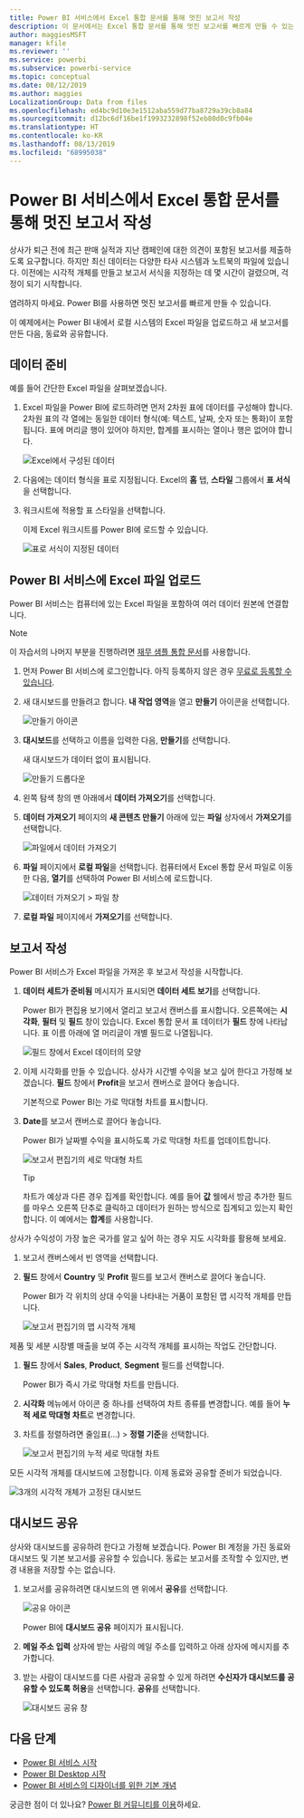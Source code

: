 ```yaml
---
title: Power BI 서비스에서 Excel 통합 문서를 통해 멋진 보고서 작성
description: 이 문서에서는 Excel 통합 문서를 통해 멋진 보고서를 빠르게 만들 수 있는 방법을 보여 줍니다.
author: maggiesMSFT
manager: kfile
ms.reviewer: ''
ms.service: powerbi
ms.subservice: powerbi-service
ms.topic: conceptual
ms.date: 08/12/2019
ms.author: maggies
LocalizationGroup: Data from files
ms.openlocfilehash: ed4bc9d10e3e1512aba559d77ba8729a39cb8a84
ms.sourcegitcommit: d12bc6df16be1f1993232898f52eb80d0c9fb04e
ms.translationtype: HT
ms.contentlocale: ko-KR
ms.lasthandoff: 08/13/2019
ms.locfileid: "68995038"
---
```

# <a name="from-excel-workbook-to-stunning-report-in-the-power-bi-service"></a>Power BI 서비스에서 Excel 통합 문서를 통해 멋진 보고서 작성
상사가 퇴근 전에 최근 판매 실적과 지난 캠페인에 대한 의견이 포함된 보고서를 제출하도록 요구합니다. 하지만 최신 데이터는 다양한 타사 시스템과 노트북의 파일에 있습니다. 이전에는 시각적 개체를 만들고 보고서 서식을 지정하는 데 몇 시간이 걸렸으며, 걱정이 되기 시작합니다.

염려하지 마세요. Power BI를 사용하면 멋진 보고서를 빠르게 만들 수 있습니다.

이 예제에서는 Power BI 내에서 로컬 시스템의 Excel 파일을 업로드하고 새 보고서를 만든 다음, 동료와 공유합니다.

## <a name="prepare-your-data"></a>데이터 준비
예를 들어 간단한 Excel 파일을 살펴보겠습니다. 

1. Excel 파일을 Power BI에 로드하려면 먼저 2차원 표에 데이터를 구성해야 합니다. 2차원 표의 각 열에는 동일한 데이터 형식(예: 텍스트, 날짜, 숫자 또는 통화)이 포함됩니다. 표에 머리글 행이 있어야 하지만, 합계를 표시하는 열이나 행은 없어야 합니다.

   ![Excel에서 구성된 데이터](media/service-from-excel-to-stunning-report/pbi_excel_file.png)

2. 다음에는 데이터 형식을 표로 지정됩니다. Excel의 **홈** 탭, **스타일** 그룹에서 **표 서식**을 선택합니다. 

3. 워크시트에 적용할 표 스타일을 선택합니다. 

   이제 Excel 워크시트를 Power BI에 로드할 수 있습니다.

   ![표로 서식이 지정된 데이터](media/service-from-excel-to-stunning-report/pbi_excel_table.png)

## <a name="upload-your-excel-file-to-the-power-bi-service"></a>Power BI 서비스에 Excel 파일 업로드
Power BI 서비스는 컴퓨터에 있는 Excel 파일을 포함하여 여러 데이터 원본에 연결합니다. 

 > [!NOTE] 
 > 이 자습서의 나머지 부분을 진행하려면 [재무 샘플 통합 문서](sample-financial-download.md)를 사용합니다.

1. 먼저 Power BI 서비스에 로그인합니다. 아직 등록하지 않은 경우 [무료로 등록할 수 있습니다](https://powerbi.com).

2. 새 대시보드를 만들려고 합니다. **내 작업 영역**을 열고 **만들기** 아이콘을 선택합니다.

   ![만들기 아이콘](media/service-from-excel-to-stunning-report/power-bi-new-dash.png)

3. **대시보드**를 선택하고 이름을 입력한 다음, **만들기**를 선택합니다. 

   새 대시보드가 데이터 없이 표시됩니다.

   ![만들기 드롭다운](media/service-from-excel-to-stunning-report/power-bi-create-dash.png)

4. 왼쪽 탐색 창의 맨 아래에서 **데이터 가져오기**를 선택합니다. 

5. **데이터 가져오기** 페이지의 **새 콘텐츠 만들기** 아래에 있는 **파일** 상자에서 **가져오기**를 선택합니다.

   ![파일에서 데이터 가져오기](media/service-from-excel-to-stunning-report/pbi_get_files.png)

6. **파일** 페이지에서 **로컬 파일**을 선택합니다. 컴퓨터에서 Excel 통합 문서 파일로 이동한 다음, **열기**를 선택하여 Power BI 서비스에 로드합니다. 

   ![데이터 가져오기 > 파일 창](media/service-from-excel-to-stunning-report/pbi_local_file.png)

7. **로컬 파일** 페이지에서 **가져오기**를 선택합니다.


## <a name="build-your-report"></a>보고서 작성
Power BI 서비스가 Excel 파일을 가져온 후 보고서 작성을 시작합니다. 

1. **데이터 세트가 준비됨** 메시지가 표시되면 **데이터 세트 보기**를 선택합니다.  

   Power BI가 편집용 보기에서 열리고 보고서 캔버스를 표시합니다. 오른쪽에는 **시각화**, **필터** 및 **필드** 창이 있습니다. Excel 통합 문서 표 데이터가 **필드** 창에 나타납니다. 표 이름 아래에 열 머리글이 개별 필드로 나열됩니다.

   ![필드 창에서 Excel 데이터의 모양](media/service-from-excel-to-stunning-report/pbi_report_fields.png)

2. 이제 시각화를 만들 수 있습니다. 상사가 시간별 수익을 보고 싶어 한다고 가정해 보겠습니다. **필드** 창에서 **Profit**을 보고서 캔버스로 끌어다 놓습니다. 

   기본적으로 Power BI는 가로 막대형 차트를 표시합니다. 

3. **Date**를 보고서 캔버스로 끌어다 놓습니다. 

   Power BI가 날짜별 수익을 표시하도록 가로 막대형 차트를 업데이트합니다.

   ![보고서 편집기의 세로 막대형 차트](media/service-from-excel-to-stunning-report/pbi_report_pin-new.png)

   > [!TIP]
   > 차트가 예상과 다른 경우 집계를 확인합니다. 예를 들어 **값** 웰에서 방금 추가한 필드를 마우스 오른쪽 단추로 클릭하고 데이터가 원하는 방식으로 집계되고 있는지 확인합니다. 이 예에서는 **합계**를 사용합니다.
   > 

상사가 수익성이 가장 높은 국가를 알고 싶어 하는 경우 지도 시각화를 활용해 보세요. 

1. 보고서 캔버스에서 빈 영역을 선택합니다. 

2. **필드** 창에서 **Country** 및 **Profit** 필드를 보고서 캔버스로 끌어다 놓습니다.

   Power BI가 각 위치의 상대 수익을 나타내는 거품이 포함된 맵 시각적 개체를 만듭니다.

   ![보고서 편집기의 맵 시각적 개체](media/service-from-excel-to-stunning-report/pbi_report_map-new.png)

제품 및 세분 시장별 매출을 보여 주는 시각적 개체를 표시하는 작업도 간단합니다. 

1. **필드** 창에서 **Sales**, **Product**, **Segment** 필드를 선택합니다. 
   
   Power BI가 즉시 가로 막대형 차트를 만듭니다. 

2. **시각화** 메뉴에서 아이콘 중 하나를 선택하여 차트 종류를 변경합니다. 예를 들어 **누적 세로 막대형 차트**로 변경합니다. 

3. 차트를 정렬하려면 줄임표(...) > **정렬 기준**을 선택합니다.

   ![보고서 편집기의 누적 세로 막대형 차트](media/service-from-excel-to-stunning-report/pbi_barchart-new.png)

모든 시각적 개체를 대시보드에 고정합니다. 이제 동료와 공유할 준비가 되었습니다.

   ![3개의 시각적 개체가 고정된 대시보드](media/service-from-excel-to-stunning-report/pbi_report.png)

## <a name="share-your-dashboard"></a>대시보드 공유
상사와 대시보드를 공유하려 한다고 가정해 보겠습니다. Power BI 계정을 가진 동료와 대시보드 및 기본 보고서를 공유할 수 있습니다. 동료는 보고서를 조작할 수 있지만, 변경 내용을 저장할 수는 없습니다.

1. 보고서를 공유하려면 대시보드의 맨 위에서 **공유**를 선택합니다.

   ![공유 아이콘](media/service-from-excel-to-stunning-report/power-bi-share.png)

   Power BI에 **대시보드 공유** 페이지가 표시됩니다. 

2. **메일 주소 입력** 상자에 받는 사람의 메일 주소를 입력하고 아래 상자에 메시지를 추가합니다. 

3. 받는 사람이 대시보드를 다른 사람과 공유할 수 있게 하려면 **수신자가 대시보드를 공유할 수 있도록 허용**을 선택합니다. **공유**를 선택합니다.

   ![대시보드 공유 창](media/service-from-excel-to-stunning-report/power-bi-share-dash-new.png)

## <a name="next-steps"></a>다음 단계

* [Power BI 서비스 시작](service-get-started.md)
* [Power BI Desktop 시작](desktop-getting-started.md)
* [Power BI 서비스의 디자이너를 위한 기본 개념](service-basic-concepts.md)

궁금한 점이 더 있나요? [Power BI 커뮤니티를 이용](http://community.powerbi.com/)하세요.

